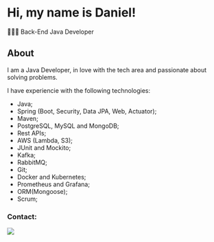 
# Hi, my name is Daniel!

👨🏻‍💻 Back-End Java Developer

## About
I am a Java Developer, in love with the tech area and passionate about solving problems.

I have experiencie with the following technologies:
- Java;
- Spring (Boot, Security, Data JPA, Web, Actuator);
- Maven;
- PostgreSQL, MySQL and MongoDB;
- Rest APIs;
- AWS (Lambda, S3);
- JUnit and Mockito;
- Kafka;
- RabbitMQ;
- Git;
- Docker and Kubernetes;
- Prometheus and Grafana;
- ORM(Mongoose);
- Scrum;                                                                         

### Contact:
<div> 
  <a href="https://www.linkedin.com/in/danichagasdev/" target="_blank"><img src="https://img.shields.io/badge/-LinkedIn-%230077B5?style=for-the-badge&logo=linkedin&logoColor=white" target="_blank"></a> 
 </div>
 <br> <br>
<div>
